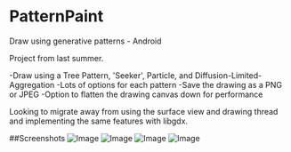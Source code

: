 # PatternPaint
Draw using generative patterns - Android

Project from last summer. 

-Draw using a Tree Pattern, 'Seeker', Particle, and Diffusion-Limited-Aggregation
-Lots of options for each pattern
-Save the drawing as a PNG or JPEG
-Option to flatten the drawing canvas down for performance

Looking to migrate away from using the surface view and drawing thread and implementing the same features with libgdx.

##Screenshots
![Image](http://i.imgur.com/SfT2lqK.png)
![Image](http://i.imgur.com/q0t7v0X.png)
![Image](http://i.imgur.com/9DKCcJ1.png)
![Image](http://i.imgur.com/6HnHBfQ.png)